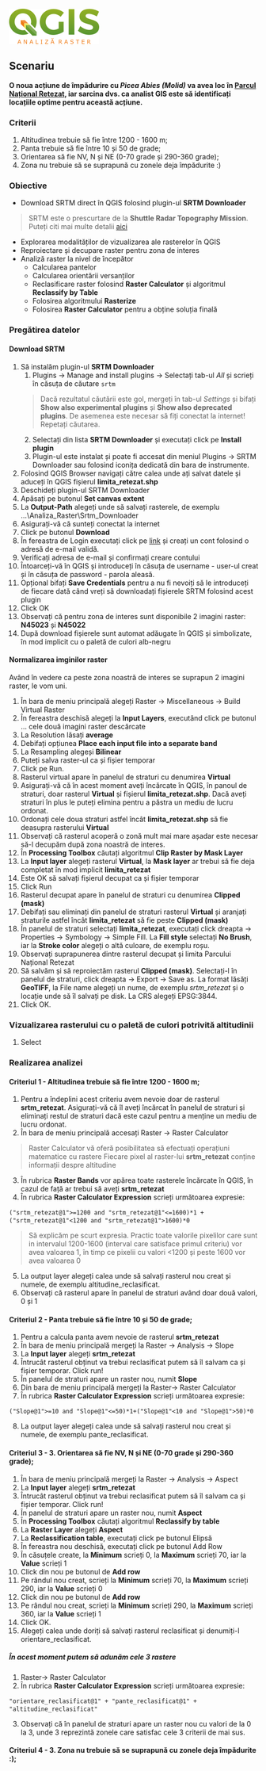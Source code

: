 ![analiza raster](https://github.com/iungurianu/qgis-pe-intelesul-tuturor/blob/master/06_QGIS_Analiza_raster/Resurse/Img/qgis_analiza_raster_50px.png)

## Scenariu
**O noua acțiune de împădurire cu *Picea Abies (Molid)* va avea loc în [Parcul Național Retezat](www.retezat.ro), iar sarcina dvs. ca analist GIS este să identificați locațiile optime pentru această acțiune.**

### Criterii
1. Altitudinea trebuie să fie între 1200 - 1600 m;
2. Panta trebuie să fie între 10 și 50 de grade;
3. Orientarea să fie NV, N și NE (0-70 grade și 290-360 grade);
4. Zona nu trebuie să se suprapună cu zonele deja împădurite :)

### Obiective
 * Download SRTM direct în QGIS folosind plugin-ul **SRTM Downloader**
 > SRTM este o prescurtare de la **Shuttle Radar Topography Mission**. Puteți citi mai multe detalii [aici](https://en.wikipedia.org/wiki/Shuttle_Radar_Topography_Mission)
 * Explorarea modalităților de vizualizarea ale rasterelor în QGIS
 * Reproiectare și decupare raster pentru zona de interes
 * Analiză raster la nivel de începător
    * Calcularea pantelor
    * Calcularea orientării versanților
    * Reclasificare raster folosind **Raster Calculator** și algoritmul **Reclassify by Table**
    * Folosirea algoritmului **Rasterize**
    * Folosirea **Raster Calculator** pentru a obține soluția finală
    
 ### Pregătirea datelor
 #### Download SRTM
 1. Să instalăm plugin-ul **SRTM Downloader** 
      1. Plugins -> Manage and install plugins -> Selectați tab-ul *All* și scrieți în căsuța de căutare `srtm`
      > Dacă rezultatul căutării este gol, mergeți în tab-ul *Settings* și bifați **Show also experimental plugins** și **Show also deprecated plugins**. De asemenea este necesar să fiți conectat la internet! Repetați căutarea.
      2. Selectați din lista **SRTM Downloader** și executați click pe **Install plugin**
      3. Plugin-ul este instalat și poate fi accesat din meniul Plugins -> SRTM Downloader sau folosind iconița dedicată din bara de instrumente.
 2. Folosind QGIS Browser navigați către calea unde ați salvat datele și aduceți în QGIS fișierul **limita_retezat.shp**
 3. Deschideți plugin-ul SRTM Downloader
 4. Apăsați pe butonul **Set canvas extent**
 5. La **Output-Path** alegeți unde să salvați rasterele, de exemplu ...\Analiza_Raster\Srtm_Downloader
 6. Asigurați-vă că sunteți conectat la internet
 7. Click pe butonul **Download**
 8. În fereastra de Login executați click pe [link](https://urs.earthdata.nasa.gov//users/new) și creați un cont folosind o adresă de e-mail validă.
 9. Verificați adresa de e-mail și confirmați creare contului
 10. Întoarceți-vă în QGIS și introduceți în căsuța de username - user-ul creat și în căsuța de password - parola aleasă.
 11. Opțional bifați **Save Credentials** pentru a nu fi nevoiți să le introduceți de fiecare dată când vreți să downloadați fișierele SRTM folosind acest plugin
 12. Click OK
 13. Observați că pentru zona de interes sunt disponibile 2 imagini raster: **N45023** și **N45022**
 14. După download fișierele sunt automat adăugate în QGIS și simbolizate, în mod implicit cu o paletă de culori alb-negru
 
 #### Normalizarea imginilor raster
Având în vedere ca peste zona noastră de interes se suprapun 2 imagini raster, le vom uni.
1. În bara de meniu principală alegeți Raster -> Miscellaneous -> Build Virtual Raster
2. În fereastra deschisă alegeți la **Input Layers**, executând click pe butonul ... cele două imagini raster descărcate
3. La Resolution lăsați **average**
4. Debifați opțiunea **Place each input file into a separate band**
5. La Resampling alegeși **Bilinear**
6. Puteți salva raster-ul ca și fișier temporar
7. Click pe Run.
8. Rasterul virtual apare în panelul de straturi cu denumirea **Virtual**
9. Asigurați-vă că în acest moment aveți încărcate în QGIS, în panoul de straturi, doar rasterul **Virtual** și fișierul **limita_retezat.shp**. Dacă aveți straturi în plus le puteți elimina pentru a păstra un mediu de lucru ordonat.
10. Ordonați cele doua straturi astfel încât **limita_retezat.shp** să fie deasupra rasterului **Virtual**
11. Observați că rasterul acoperă o zonă mult mai mare așadar este necesar să-l decupăm după zona noastră de interes.
12. În **Processing Toolbox** căutați algoritmul **Clip Raster by Mask Layer**
13. La **Input layer** alegeți rasterul **Virtual**, la **Mask layer** ar trebui să fie deja completat în mod implicit **limita_retezat**
14. Este OK să salvați fișierul decupat ca și fișier temporar
15. Click Run
16. Rasterul decupat apare în panelul de straturi cu denumirea **Clipped (mask)**
17. Debifați sau eliminați din panelul de straturi rasterul **Virtual** și aranjați straturile astfel încât **limita_retezat** să fie peste **Clipped (mask)**
18. În panelul de straturi selectați **limita_retezat**, executați click dreapta -> Properties -> Symbology -> Simple Fill. La **Fill style** selectați **No Brush**, iar la **Stroke color** alegeți o altă culoare, de exemplu roșu.
19. Observați suprapunerea dintre rasterul decupat și limita Parcului Național Retezat
20. Să salvăm și să reproiectăm rasterul **Clipped (mask)**. Selectați-l în panelul de straturi, click dreapta -> Export -> Save as. La format lăsăți **GeoTIFF**, la File name alegeți un nume, de exemplu *srtm_retezat* și o locație unde să îl salvați pe disk. La CRS alegeți EPSG:3844.
21. Click OK.

### Vizualizarea rasterului cu o paletă de culori potrivită altitudinii
1. Select
 
  ### Realizarea analizei
  #### Criteriul 1 - Altitudinea trebuie să fie între 1200 - 1600 m;
  
  1. Pentru a îndeplini acest criteriu avem nevoie doar de rasterul **srtm_retezat**. Asigurați-vă că îl aveți încărcat în panelul de straturi și eliminați restul de straturi dacă este cazul pentru a menține un mediu de lucru ordonat.
  2. În bara de meniu principală accesați Raster -> Raster Calculator
  > Raster Calculator vă oferă posibilitatea să efectuați operațiuni matematice cu rastere
  > Fiecare pixel al raster-lui **srtm_retezat** conține informații despre altitudine
  3. În rubrica **Raster Bands** vor apărea toate rasterele încărcate în QGIS, în cazul de față ar trebui să aveți **srtm_retezat**
  4. În rubrica **Raster Calculator Expression** scrieți următoarea expresie:
  ```
  ("srtm_retezat@1">=1200 and "srtm_retezat@1"<=1600)*1 + ("srtm_retezat@1"<1200 and "srtm_retezat@1">1600)*0
  ```
  > Să explicăm pe scurt expresia. Practic toate valorile pixelilor care sunt in intervalul 1200-1600 (interval care satisface primul criteriu) vor avea valoarea 1, în timp ce pixelii cu valori <1200 și peste 1600 vor avea valoarea 0
  
  5. La output layer alegeți calea unde să salvați rasterul nou creat și numele, de exemplu altitudine_reclasificat.
  6. Observați că rasterul apare în panelul de straturi având doar două valori, 0 și 1
  
  #### Criteriul 2 - Panta trebuie să fie între 10 și 50 de grade;
  
  1. Pentru a calcula panta avem nevoie de rasterul **srtm_retezat**
  2. În bara de meniu principală mergeți la Raster -> Analysis -> Slope
  3. La **Input layer** alegeți **srtm_retezat**
  4. Întrucât rasterul obținut va trebui reclasificat putem să îl salvam ca și fișier temporar. Click run!
  5. În panelul de straturi apare un raster nou, numit **Slope**
  6. Din bara de meniu principală mergeți la Raster-> Raster Calculator
  7. În rubrica **Raster Calculator Expression** scrieți următoarea expresie:
  ```
  ("Slope@1">=10 and "Slope@1"<=50)*1+("Slope@1"<10 and "Slope@1">50)*0
  ```
  8. La output layer alegeți calea unde să salvați rasterul nou creat și numele, de exemplu pante_reclasificat.
 
 #### Criteriul 3 - 3. Orientarea să fie NV, N și NE (0-70 grade și 290-360 grade);
 1. În bara de meniu principală mergeți la Raster -> Analysis -> Aspect
 2. La **Input layer** alegeți **srtm_retezat**
 3. Întrucât rasterul obținut va trebui reclasificat putem să îl salvam ca și fișier temporar. Click run!
 4. În panelul de straturi apare un raster nou, numit **Aspect**
 5. În **Processing Toolbox** căutați algoritmul **Reclassify by table**
 6. La **Raster Layer** alegeți **Aspect**
 7. La **Reclassification table**, executați click pe butonul Elipsă
 8. În fereastra nou deschisă, executați click pe butonul Add Row
 9. În căsuțele create, la **Minimum** scrieți 0, la **Maximum** scrieți 70, iar la **Value** scrieți 1
 10. Click din nou pe butonul de **Add row**
 11. Pe rândul nou creat, scrieți la **Minimum** scrieți 70, la **Maximum** scrieți 290, iar la **Value** scrieți 0
 12. Click din nou pe butonul de **Add row**
 13. Pe rândul nou creat, scrieți la **Minimum** scrieți 290, la **Maximum** scrieți 360, iar la **Value** scrieți 1
 14. Click OK.
 15. Alegeți calea unde doriți să salvați rasterul reclasificat și denumiți-l orientare_reclasificat.
 
 ##### În acest moment putem să adunăm cele 3 rastere
 1. Raster-> Raster Calculator
 2. În rubrica **Raster Calculator Expression** scrieți următoarea expresie:
  ```
 "orientare_reclasificat@1" + "pante_reclasificat@1" + "altitudine_reclasificat"
  ```
  3. Observați că în panelul de straturi apare un raster nou cu valori de la 0 la 3, unde 3 reprezintă zonele care satisfac cele 3 criterii de mai sus.
  
  #### Criteriul 4 - 3. Zona nu trebuie să se suprapună cu zonele deja împădurite :);
